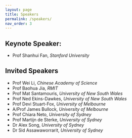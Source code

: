 ```yaml
---
layout: page
title: Speakers
permalink: /speakers/
nav_order: 3
---
```

## Keynote Speaker:
- Prof Shanhui Fan, *Stanford University*

## Invited Speakers
- Prof Wei Li, *Chinese Academy of Science*
- Prof Baohua Jia, *RMIT*
- Prof Mat Santamouris, *University of New South Wales*
- Prof Ned Ekins-Dawkes, *University of New South Wales*
- Prof Devi Stuart-Fox, *University of Melbourne*
- A/Prof James Bullock, *University of Melbourne*
- Prof Chiara Neto, *University of Sydney*
- Prof Martijn de Sterke, *University of Sydney*
- Dr Alex Song, *University of Sydney*
- Dr Sid Assawaworrarit, *University of Sydney*